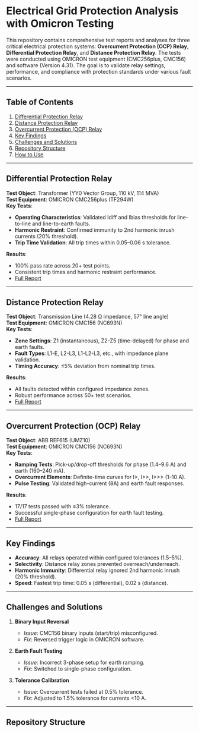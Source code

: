 # Electrical Grid Protection Analysis with Omicron Testing

This repository contains comprehensive test reports and analyses for three critical electrical protection systems: **Overcurrent Protection (OCP) Relay**, **Differential Protection Relay**, and **Distance Protection Relay**. The tests were conducted using OMICRON test equipment (CMC256plus, CMC156) and software (Version 4.31). The goal is to validate relay settings, performance, and compliance with protection standards under various fault scenarios.

---

## Table of Contents
1. [Differential Protection Relay](#differential-protection-relay)
2. [Distance Protection Relay](#distance-protection-relay)
3. [Overcurrent Protection (OCP) Relay](#overcurrent-protection-ocp-relay)
4. [Key Findings](#key-findings)
5. [Challenges and Solutions](#challenges-and-solutions)
6. [Repository Structure](#repository-structure)
7. [How to Use](#how-to-use)

---

## Differential Protection Relay
**Test Object**: Transformer (YY0 Vector Group, 110 kV, 114 MVA)  
**Test Equipment**: OMICRON CMC256plus (TF294W)  
**Key Tests**:  
- **Operating Characteristics**: Validated Idiff and Ibias thresholds for line-to-line and line-to-earth faults.  
- **Harmonic Restraint**: Confirmed immunity to 2nd harmonic inrush currents (20% threshold).  
- **Trip Time Validation**: All trip times within 0.05–0.06 s tolerance.  

**Results**:  
- 100% pass rate across 20+ test points.  
- Consistent trip times and harmonic restraint performance.  
- [Full Report](differential_protection_report.pdf)  

---

## Distance Protection Relay
**Test Object**: Transmission Line (4.28 Ω impedance, 57° line angle)  
**Test Equipment**: OMICRON CMC156 (NC693N)  
**Key Tests**:  
- **Zone Settings**: Z1 (instantaneous), Z2-Z5 (time-delayed) for phase and earth faults.  
- **Fault Types**: L1-E, L2-L3, L1-L2-L3, etc., with impedance plane validation.  
- **Timing Accuracy**: ≤5% deviation from nominal trip times.  

**Results**:  
- All faults detected within configured impedance zones.  
- Robust performance across 50+ test scenarios.  
- [Full Report](distance_protection_report.pdf)  

---

## Overcurrent Protection (OCP) Relay
**Test Object**: ABB REF615 (UMZ10)  
**Test Equipment**: OMICRON CMC156 (NC693N)  
**Key Tests**:  
- **Ramping Tests**: Pick-up/drop-off thresholds for phase (1.4–9.6 A) and earth (160–240 mA).  
- **Overcurrent Elements**: Definite-time curves for I>, I>>, I>>> (1–10 A).  
- **Pulse Testing**: Validated high-current (8A) and earth fault responses.  

**Results**:  
- 17/17 tests passed with ≤3% tolerance.  
- Successful single-phase configuration for earth fault testing.  
- [Full Report](OCP_relay.pdf)  

---

## Key Findings
- **Accuracy**: All relays operated within configured tolerances (1.5–5%).  
- **Selectivity**: Distance relay zones prevented overreach/underreach.  
- **Harmonic Immunity**: Differential relay ignored 2nd harmonic inrush (20% threshold).  
- **Speed**: Fastest trip time: 0.05 s (differential), 0.02 s (distance).  

---

## Challenges and Solutions
1. **Binary Input Reversal**  
   - *Issue*: CMC156 binary inputs (start/trip) misconfigured.  
   - *Fix*: Reversed trigger logic in OMICRON software.  

2. **Earth Fault Testing**  
   - *Issue*: Incorrect 3-phase setup for earth ramping.  
   - *Fix*: Switched to single-phase configuration.  

3. **Tolerance Calibration**  
   - *Issue*: Overcurrent tests failed at 0.5% tolerance.  
   - *Fix*: Adjusted to 1.5% tolerance for currents <10 A.  

---

## Repository Structure
